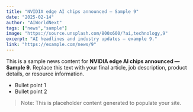 ```yaml
---
title: "NVIDIA edge AI chips announced — Sample 9"
date: "2025-02-14"
author: "AIWorldNext"
tags: ["news","sample"]
image: "https://source.unsplash.com/800x600/?ai,technology,9"
excerpt: "AI headlines and industry updates — example 9."
link: "https://example.com/news/9"
---
```


This is a sample news content for **NVIDIA edge AI chips announced — Sample 9**. Replace this text with your final article, job description, product details, or resource information.

- Bullet point 1
- Bullet point 2

> Note: This is placeholder content generated to populate your site.
